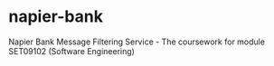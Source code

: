 # napier-bank
Napier Bank Message Filtering Service - The coursework for module SET09102 (Software Engineering)
